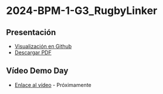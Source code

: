 # 2024-BPM-1-G3_RugbyLinker

## Presentación

- [Visualización en Github](https://github.com/CampusDual/2024-BPM-1-G3_RugbyLinker/blob/main/RugbyLinker-Octavio%20Ag%C3%BCero.pdf)
- [Descargar PDF](https://raw.github.com/CampusDual/2024-BPM-1-G3_RugbyLinker/main/RugbyLinker-Octavio%20Ag%C3%BCero.pdf)

## Vídeo Demo Day

- [Enlace al vídeo]() - Próximamente
